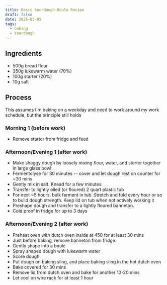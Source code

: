 ```yaml
---
title: Basic Sourdough Boule Recipe
draft: false
date: 2025-05-05
tags:
  - baking
  - sourdough
---
```

## Ingredients
- 500g bread flour
- 350g lukewarm water (70%)
- 100g starter (20%)
- 10g salt

## Process
This assumes I'm baking on a weekday and need to work around my work schedule, but the principle still holds

### Morning 1 (before work)
- Remove starter from fridge and feed

### Afternoon/Evening 1 (after work)
- Make shaggy dough by loosely mixing flour, water, and starter together in large glass bowl
- Fermentolyse for 30 minutes -- cover and let dough rest on counter for ~30 mins
- Gently mix in salt. Knead for a few minutes.
- Transfer to lightly oiled (or floured) 2 quart plastic tub
- For next ~5 hours, bulk ferment in tub. Stretch and fold every hour or so to build dough strength. Keep lid on tub when not actively working it
- Preshape dough and transfer to a lightly floured banneton.
- Cold proof in fridge for up to 3 days
### Afternoon/Evening 2 (after work)
- Preheat oven with dutch oven inside at 450 for at least 30 mins
- Just before baking, remove banneton from fridge.
- Gently shape into a boule
- Spray shaped dough with lukewarm water
- Score dough
- Put dough on baking sling, and place baking sling in the hot dutch oven
- Bake covered for 30 mins
- Remove lid from dutch oven and bake for another 10-20 mins
- Let cool on wire rack for at least 1 hour
